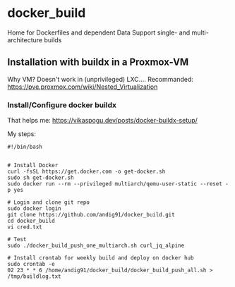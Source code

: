 # docker_build
Home for Dockerfiles and dependent Data
Support single- and multi-architecture builds



## Installation with buildx in a Proxmox-VM
Why VM? Doesn't work in (unprivileged) LXC....
Recommanded: https://pve.proxmox.com/wiki/Nested_Virtualization

### Install/Configure docker buildx
That helps me: https://vikaspogu.dev/posts/docker-buildx-setup/  

My steps:
```
#!/bin/bash


# Install Docker
curl -fsSL https://get.docker.com -o get-docker.sh
sudo sh get-docker.sh
sudo docker run --rm --privileged multiarch/qemu-user-static --reset -p yes

# Login and clone git repo
sudo docker login
git clone https://github.com/andig91/docker_build.git
cd docker_build
vi cred.txt

# Test
sudo ./docker_build_push_one_multiarch.sh curl_jq_alpine

# Install crontab for weekly build and deploy on docker hub
sudo crontab -e
02 23 * * 6 /home/andig91/docker_build/docker_build_push_all.sh > /tmp/buildlog.txt
```
